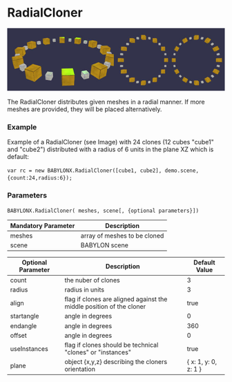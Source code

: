# RadialCloner

![idpic1](images/radialCloner.jpg "RadialCloner's from left to right: aligned, unaligned, aligned clones")

The RadialCloner distributes given meshes in a radial manner. If more meshes are provided, they will be placed alternatively.

### Example
Example of a RadialCloner (see Image) with 24 clones (12 cubes "cube1" and "cube2") distributed with a radius of 6 units in the plane XZ which is default:

`var rc = new BABYLONX.RadialCloner([cube1, cube2], demo.scene, {count:24,radius:6});`

### Parameters
`BABYLONX.RadialCloner( meshes, scene[, {optional parameters}])` 

Mandatory Parameter | Description 
-------------------|-------------
meshes| array of meshes to be cloned
scene|BABYLON scene


Optional Parameter | Description | Default Value
-------------------|-------------|--------------
count | the nuber of clones | 3
radius| radius in units | 3
align| flag if clones are aligned against the middle position of the cloner |true
startangle| angle in degrees | 0
endangle| angle in degrees | 360
offset| angle in degrees| 0
useInstances| flag if clones should be technical "clones" or "instances" | true
plane | object {x,y,z} describing the cloners orientation |{ x: 1, y: 0, z: 1 }
